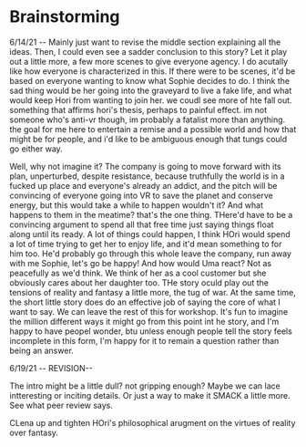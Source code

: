 # Brainstorming

6/14/21 -- Mainly just want to revise the middle section explaining all the ideas. Then, I could even see a sadder conclusion to this story? Let it play out a little more, a few more scenes to give everyone agency. I do acutally like how everyone is characterized in this. If there were to be scenes, it'd be based on everyone wanting to know what Sophie decides to do. I think the sad thing would be her going into the graveyard to live a fake life, and what would keep Hori from wanting to join her. we coudl see more of hte fall out. something that affirms  hori's thesis, perhaps to painful effect. im not someone who's anti-vr though, im probably a fatalist more than anything. the goal for me here to entertain a remise and a possible world and how that might be for people, and i'd like to be ambiguous enough that tungs could go either way.

Well, why not imagine it? The company is going to move forward with its plan, unperturbed, despite resistance, because truthfully the world is in a fucked up place and everyone's already an addict, and the pitch will be convincing of everyone going into VR to save the planet and conserve energy, but this would take a while to happen wouldn't it? And what happens to them in the meatime? that's the one thing. THere'd have to be a convincing argument to spend all that free time just saying things float along until its ready. A lot of things could happen, I think HOri would spend a lot of time trying to get her to enjoy life, and it'd mean something to for him too. He'd probably go through this whole leave the company, run away with me Sophie, let's go be happy! And how would Uma react? Not as peacefully as we'd think. We think of her as a cool customer but she obviously cares about her daughter too. THe story oculd play out the tensions of reality and fantasy a little more, the tug of war. At the same time, the short little story does do an effective job of saying the core of what I want to say. We can leave the rest of this for workshop. It's fun to imagine the million different ways it might go from this point int he story, and I'm happy to have peopel wonder, btu unless enough people tell the story feels incomplete in this form, I'm happy for it to remain a question rather than being an answer. 





6/19/21 -- REVISION--

The intro might be a little dull? not gripping enough? Maybe we can lace intteresting or inciting details. Or just a way to make it SMACK a little more. See what peer review says. 

CLena up and tighten HOri's philosophical arugment on the virtues of reality over fantasy.

